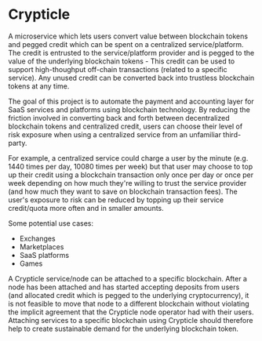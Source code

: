# Crypticle

A microservice which lets users convert value between blockchain tokens and pegged credit which can be spent on a centralized service/platform.
The credit is entrusted to the service/platform provider and is pegged to the value of the underlying blockchain tokens - This credit can be used to support high-thoughput off-chain transactions (related to a specific service). Any unused credit can be converted back into trustless blockchain tokens at any time.

The goal of this project is to automate the payment and accounting layer for SaaS services and platforms using blockchain technology.
By reducing the friction involved in converting back and forth between decentralized blockchain tokens and centralized credit, users can choose their level of risk exposure when using a centralized service from an unfamiliar third-party.

For example, a centralized service could charge a user by the minute (e.g. 1440 times per day, 10080 times per week) but that user may choose to top up their credit using a blockchain transaction only once per day or once per week depending on how much they're willing to trust the service provider (and how much they want to save on blockchain transaction fees). The user's exposure to risk can be reduced by topping up their service credit/quota more often and in smaller amounts.

Some potential use cases:

- Exchanges
- Marketplaces
- SaaS platforms
- Games

A Crypticle service/node can be attached to a specific blockchain.
After a node has been attached and has started accepting deposits from users (and allocated credit which is pegged to the underlying cryptocurrency), it is not feasible to move that node to a different blockchain without violating the implicit agreement that the Crypticle node operator had with their users.
Attaching services to a specific blockchain using Crypticle should therefore help to create sustainable demand for the underlying blockchain token.
